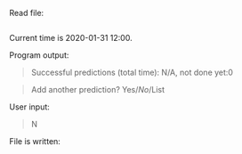 Read file:
```
```

Current time is 2020-01-31 12:00.

Program output:
> Successful predictions (total time): N/A, not done yet:0

> Add another prediction? Yes/*No*/List

User input:
> N

File is written:
```

```